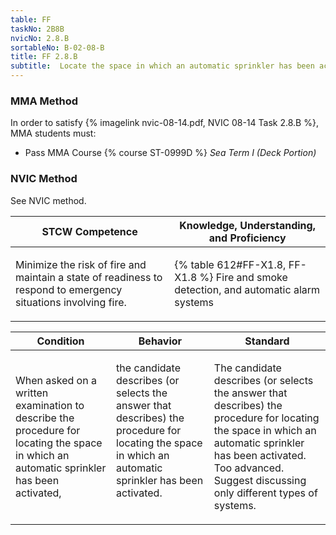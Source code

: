 ```yaml
---
table: FF
taskNo: 2B8B
nvicNo: 2.8.B 
sortableNo: B-02-08-B
title: FF 2.8.B 
subtitle:  Locate the space in which an automatic sprinkler has been activated
---
```



### MMA Method

In order to satisfy  {% imagelink nvic-08-14.pdf, NVIC 08-14 Task 2.8.B %}, MMA students must:

* Pass MMA Course {% course ST-0999D %}  *Sea Term I (Deck Portion)*


### NVIC Method

<a onclick="togglevisibility('nvic_methods')" >See NVIC method.</a>

<div id='nvic_methods' class='hide'>

<table>
<thead>
<tr>
<th class='forty'> STCW Competence </th>
<th class='sixty'> Knowledge, Understanding, and Proficiency </th>
</tr>
</thead>




<tbody>
<tr><td markdown='1'>

Minimize the risk of fire and maintain a state of readiness to respond to emergency situations involving fire.

</td><td markdown='1'>

{% table 612#FF-X1.8, FF-X1.8 %} Fire and smoke detection, and automatic alarm systems

</td></tr>


</tbody>
</table>


<table>
<thead>
<tr><th class='twenty'>  Condition </th><th class='twenty'> Behavior </th><th  class='sixty'>Standard </th></tr>
</thead>
<tbody >



<tr><td markdown='1'>

When asked on a written examination to describe the procedure for locating the space in which an automatic sprinkler has been activated,

</td><td markdown='1'>

the candidate describes (or selects the answer that describes) the procedure for locating the space in which an automatic sprinkler has been activated.

<br>

<div class="tooltip" markdown='1'>



</div>


</td><td markdown='1'>

The candidate describes (or selects the answer that describes) the procedure for locating the space in which an automatic sprinkler has been activated. Too advanced. Suggest discussing only different types of systems.

</td></tr>
</tbody>
</table>
</div>
